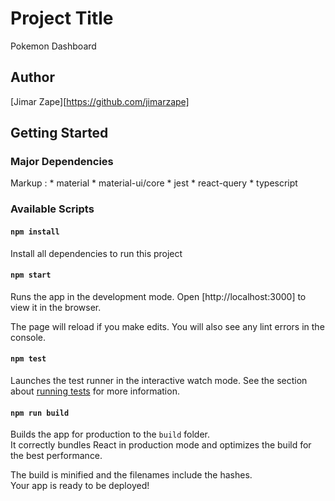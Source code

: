 # Project Title

Pokemon Dashboard

## Author

[Jimar Zape][https://github.com/jimarzape]

## Getting Started

### Major Dependencies

Markup :  * material 
          * material-ui/core 
          * jest 
          * react-query 
          * typescript

### Available Scripts

#### `npm install`

Install all dependencies to run this project

#### `npm start`

Runs the app in the development mode.
Open [http://localhost:3000] to view it in the browser.

The page will reload if you make edits.
You will also see any lint errors in the console.

#### `npm test`

Launches the test runner in the interactive watch mode.
See the section about [running tests](https://facebook.github.io/create-react-app/docs/running-tests) for more information.

#### `npm run build`

Builds the app for production to the `build` folder.\
It correctly bundles React in production mode and optimizes the build for the best performance.

The build is minified and the filenames include the hashes.\
Your app is ready to be deployed!
